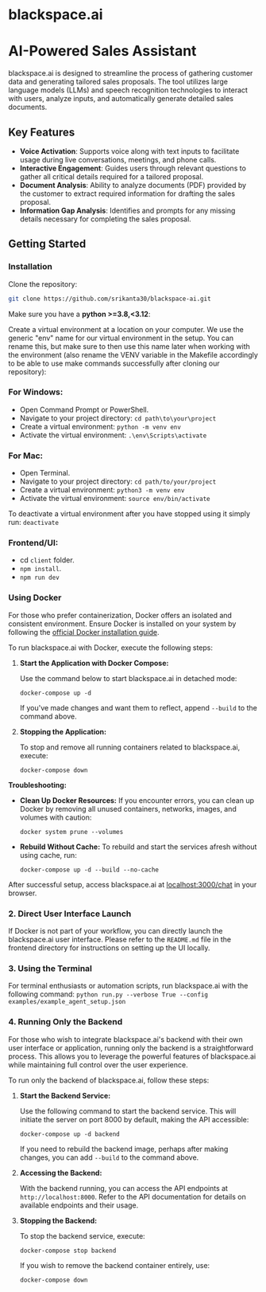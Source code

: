 # blackspace.ai

# AI-Powered Sales Assistant

blackspace.ai is designed to streamline the process of gathering customer data and generating tailored sales proposals. The tool utilizes large language models (LLMs) and speech recognition technologies to interact with users, analyze inputs, and automatically generate detailed sales documents.

## Key Features

- **Voice Activation**: Supports voice along with text inputs to facilitate usage during live conversations, meetings, and phone calls.
- **Interactive Engagement**: Guides users through relevant questions to gather all critical details required for a tailored proposal.
- **Document Analysis**: Ability to analyze documents (PDF) provided by the customer to extract required information for drafting the sales proposal.
- **Information Gap Analysis**: Identifies and prompts for any missing details necessary for completing the sales proposal.

## Getting Started

### Installation

Clone the repository:

   ```bash
   git clone https://github.com/srikanta30/blackspace-ai.git
   ```

Make sure you have a **python >=3.8,<3.12**:

Create a virtual environment at a location on your computer. We use the generic "env" name for our virtual environment in the setup. You can rename this, but make sure to then use this name later when working with the environment (also rename the VENV variable in the Makefile accordingly to be able to use make commands successfully after cloning our repository):

### For Windows:

- Open Command Prompt or PowerShell.
- Navigate to your project directory: `cd path\to\your\project`
- Create a virtual environment: `python -m venv env`
- Activate the virtual environment: `.\env\Scripts\activate`

### For Mac:

- Open Terminal.
- Navigate to your project directory: `cd path/to/your/project`
- Create a virtual environment: `python3 -m venv env`
- Activate the virtual environment: `source env/bin/activate`

To deactivate a virtual environment after you have stopped using it simply run: `deactivate`

### Frontend/UI:
- cd `client` folder.
- `npm install`.
- `npm run dev`


### Using Docker
For those who prefer containerization, Docker offers an isolated and consistent environment. Ensure Docker is installed on your system by following the [official Docker installation guide](https://docs.docker.com/get-docker/).

To run blackspace.ai with Docker, execute the following steps:

1. **Start the Application with Docker Compose:**

   Use the command below to start blackspace.ai in detached mode:
   ```
   docker-compose up -d
   ```
   If you've made changes and want them to reflect, append `--build` to the command above.

2. **Stopping the Application:**

   To stop and remove all running containers related to blackspace.ai, execute:
   ```
   docker-compose down
   ```

**Troubleshooting:**

- **Clean Up Docker Resources:** If you encounter errors, you can clean up Docker by removing all unused containers, networks, images, and volumes with caution:
  ```
  docker system prune --volumes
  ```
- **Rebuild Without Cache:** To rebuild and start the services afresh without using cache, run:
  ```
  docker-compose up -d --build --no-cache
  ```

After successful setup, access blackspace.ai at [localhost:3000/chat](http://localhost:3000/chat) in your browser.

### 2. Direct User Interface Launch
If Docker is not part of your workflow, you can directly launch the blackspace.ai user interface. Please refer to the `README.md` file in the frontend directory for instructions on setting up the UI locally.

### 3. Using the Terminal
For terminal enthusiasts or automation scripts, run blackspace.ai with the following command:
`python run.py --verbose True --config examples/example_agent_setup.json`

### 4. Running Only the Backend
For those who wish to integrate blackspace.ai's backend with their own user interface or application, running only the backend is a straightforward process. This allows you to leverage the powerful features of blackspace.ai while maintaining full control over the user experience.

To run only the backend of blackspace.ai, follow these steps:
1. **Start the Backend Service:**

   Use the following command to start the backend service. This will initiate the server on port 8000 by default, making the API accessible:
   ```
   docker-compose up -d backend
   ```

   If you need to rebuild the backend image, perhaps after making changes, you can add `--build` to the command above.

2. **Accessing the Backend:**

   With the backend running, you can access the API endpoints at `http://localhost:8000`. Refer to the API documentation for details on available endpoints and their usage.

3. **Stopping the Backend:**

   To stop the backend service, execute:
   ```
   docker-compose stop backend
   ```

   If you wish to remove the backend container entirely, use:
   ```
   docker-compose down
   ```
